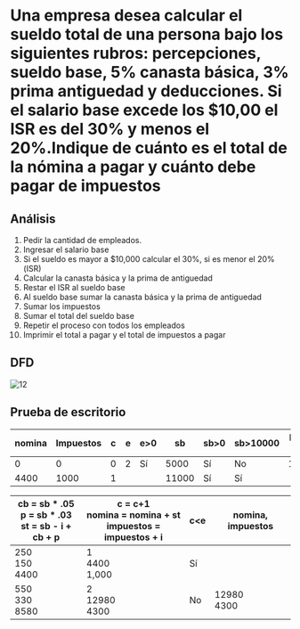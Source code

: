 # Una empresa desea calcular el sueldo total de una persona bajo los siguientes rubros: percepciones, sueldo base, 5% canasta básica, 3% prima antiguedad y deducciones. Si el salario base excede los $10,00 el ISR es del 30% y menos el 20%.Indique de cuánto es el total de la nómina a pagar y cuánto debe pagar de impuestos
## Análisis
1. Pedir la cantidad de empleados.
2. Ingresar el salario base
3. Si el sueldo es mayor a $10,000 calcular el 30%, si es menor el 20%(ISR)
4. Calcular la canasta básica y la prima de antiguedad
5. Restar el ISR al sueldo base
6. Al sueldo base sumar la canasta básica y la prima de antiguedad
7. Sumar los impuestos
8. Sumar el total del sueldo base
9. Repetir el proceso con todos los empleados
10. Imprimir el total a pagar y el total de impuestos a pagar

## DFD
![12](https://github.com/Odette-Morentin/Apuntes-de-la-1ra-Parcial/assets/145512052/22144bac-3d77-4875-89db-4a7142fd4610)

## Prueba de escritorio
| nomina | Impuestos | c | e | e>0 | sb    | sb>0 | sb>10000 | I = sb * .2 | i = sb * .3 |
|--------|-----------|---|---|-----|-------|------|----------|-------------|-------------|
| 0      | 0         | 0 | 2 | Sí  | 5000  | Sí   | No       | 1,000       |             |
| 4400   | 1000      | 1 |   |     | 11000 | Sí   | Sí       |             | 3,300       |


|cb = sb * .05<br>p = sb * .03<br>st = sb - i + cb + p | c = c+1<br>nomina = nomina + st<br>impuestos = impuestos + i | c<e | nomina, impuestos |
|-------------------------------------------------------|--------------------------------------------------------------|-----|-------------------|
|250<br>150<br>4400                                    | 1<br>4400<br>1,000                                           | Sí  |                   |
|550<br>330<br>8580                                    | 2<br>12980<br>4300                                           | No  | 12980<br>4300     |
